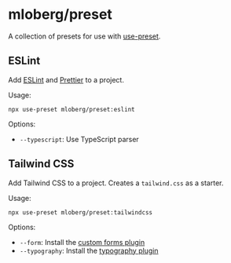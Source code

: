 # mloberg/preset

A collection of presets for use with [use-preset](https://usepreset.dev/).

## ESLint

Add [ESLint](https://eslint.org/) and [Prettier](https://prettier.io/) to a project.

Usage:

    npx use-preset mloberg/preset:eslint

Options:

* `--typescript`: Use TypeScript parser

## Tailwind CSS

Add Tailwind CSS to a project. Creates a `tailwind.css` as a starter.

Usage:

    npx use-preset mloberg/preset:tailwindcss

Options:

* `--form`: Install the [custom forms plugin](https://github.com/tailwindlabs/tailwindcss-custom-forms)
* `--typography`: Install the [typography plugin](https://github.com/tailwindlabs/tailwindcss-typography)
